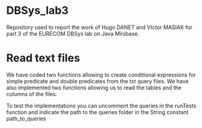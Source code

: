 # DBSys_lab3
Repository used to report the work of Hugo DANET and VIctor MASIAK for part 3 of the EURECOM DBSys lab on Java Minibase.

# Read text files

We have coded two functions allowing to create conditional expressions for simple predicate and double predicates from the txt query files. 
We have also implemented two functions allowing us to read the tables and the columns of the files.

To test the implementations you can uncomment the queries in the runTests function and indicate the path to the queries folder in the String constant path\_to\_queries
